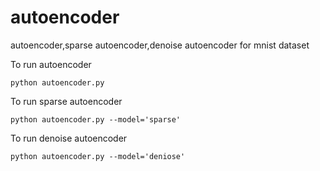 # autoencoder
autoencoder,sparse autoencoder,denoise autoencoder for mnist dataset

To run autoencoder

    python autoencoder.py
    
To run sparse autoencoder

    python autoencoder.py --model='sparse'
    
To run denoise autoencoder

    python autoencoder.py --model='deniose'


